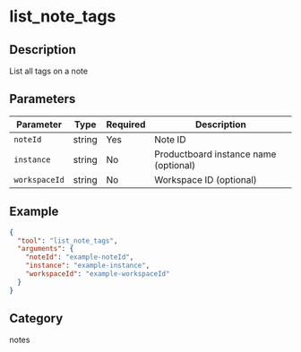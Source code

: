 # list_note_tags

## Description

List all tags on a note

## Parameters

| Parameter     | Type   | Required | Description                           |
| ------------- | ------ | -------- | ------------------------------------- |
| `noteId`      | string | Yes      | Note ID                               |
| `instance`    | string | No       | Productboard instance name (optional) |
| `workspaceId` | string | No       | Workspace ID (optional)               |

## Example

```json
{
  "tool": "list_note_tags",
  "arguments": {
    "noteId": "example-noteId",
    "instance": "example-instance",
    "workspaceId": "example-workspaceId"
  }
}
```

## Category

notes
